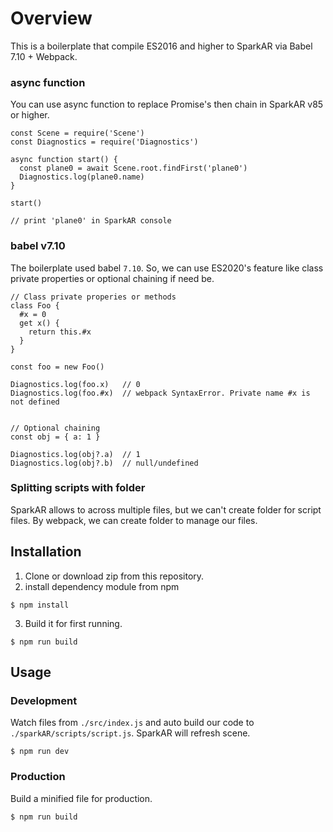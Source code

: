 # Overview
This is a boilerplate that compile ES2016 and higher to SparkAR via Babel 7.10 + Webpack.

### async function
You can use async function to replace Promise's then chain in SparkAR v85 or higher.

```
const Scene = require('Scene')
const Diagnostics = require('Diagnostics')

async function start() {
  const plane0 = await Scene.root.findFirst('plane0')
  Diagnostics.log(plane0.name)
}

start()

// print 'plane0' in SparkAR console
```

### babel v7.10

The boilerplate used babel `7.10`. So, we can use ES2020's feature like class private properties or optional chaining if need be.

```
// Class private properies or methods
class Foo {
  #x = 0
  get x() {
    return this.#x
  }
}

const foo = new Foo()

Diagnostics.log(foo.x)   // 0
Diagnostics.log(foo.#x)  // webpack SyntaxError. Private name #x is not defined


// Optional chaining
const obj = { a: 1 }

Diagnostics.log(obj?.a)  // 1
Diagnostics.log(obj?.b)  // null/undefined
```

### Splitting scripts with folder
SparkAR allows to across multiple files, but we can't create folder for script files. By webpack, we can create folder to manage our files.

## Installation
1. Clone or download zip from this repository.
1. install dependency module from npm
```
$ npm install
```
3. Build it for first running.
```
$ npm run build
```

## Usage

### Development
Watch files from `./src/index.js` and auto build our code to `./sparkAR/scripts/script.js`. SparkAR will refresh scene.
```
$ npm run dev
```

### Production
Build a minified file for production.
```
$ npm run build
```

